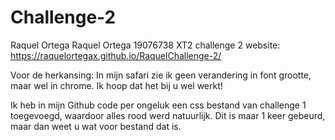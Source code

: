 # Challenge-2
 Raquel Ortega
Raquel Ortega 19076738 XT2 challenge 2 website: https://raquelortegax.github.io/RaquelChallenge-2/

Voor de herkansing: In mijn safari zie ik geen verandering in font grootte, maar wel in chrome. Ik hoop dat het bij u wel werkt!

Ik heb in mijn Github code per ongeluk een css bestand van challenge 1 toegevoegd, waardoor alles rood werd natuurlijk. Dit is maar 1 keer gebeurd, maar dan weet u wat voor bestand dat is. 
